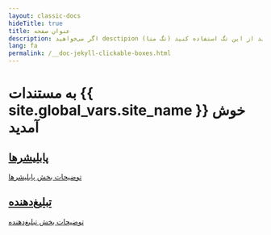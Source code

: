 ```yaml
---
layout: classic-docs
hideTitle: true
title: عنوان صفحه
description: اگر می‌خواهید desctipion (تگ متا) صفحه را تغییر دهید از این تگ استفاده کنید
lang: fa
permalink: /__doc-jekyll-clickable-boxes.html
---
```


<h1>به مستندات {{ site.global_vars.site_name }} خوش آمدید</h1>

<div class="row clickable-box-group" markdown="0">
  <div class="col-12 col-sm-6">
    <a href="#" class="clickable-box">
      <div class="clickable-box-icon">
        <i class="picon-mobile"></i>
      </div>
      <h2 class="clickable-box-title">پابلیشرها</h2>
      <p class="clickable-box-desc">توضیحات بخش پابلیشرها</p>
    </a>
  </div>
  <div class="col-12 col-sm-6">
    <a href="#" class="clickable-box">
      <div class="clickable-box-icon">
        <i class="picon-ad"></i>
      </div>
      <h2 class="clickable-box-title">تبلیغ‌دهنده</h2>
      <p class="clickable-box-desc">توضیحات بخش تبلیغ‌دهنده</p>
    </a>
  </div>
</div>